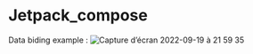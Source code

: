 # Jetpack_compose
Data biding example : ![Capture d’écran 2022-09-19 à 21 59 35](https://user-images.githubusercontent.com/20476278/191115447-8ebc7d53-0287-4c4d-978f-9b1f041ee3d2.png)
